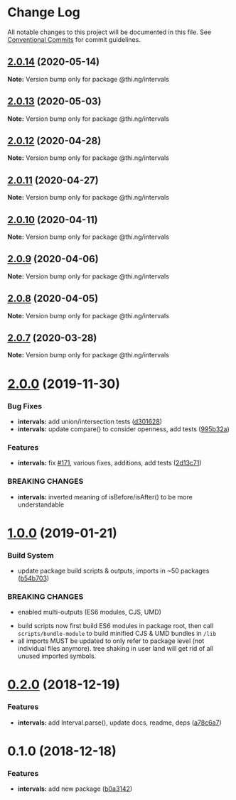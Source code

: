# Change Log

All notable changes to this project will be documented in this file.
See [Conventional Commits](https://conventionalcommits.org) for commit guidelines.

## [2.0.14](https://github.com/thi-ng/umbrella/compare/@thi.ng/intervals@2.0.13...@thi.ng/intervals@2.0.14) (2020-05-14)

**Note:** Version bump only for package @thi.ng/intervals





## [2.0.13](https://github.com/thi-ng/umbrella/compare/@thi.ng/intervals@2.0.12...@thi.ng/intervals@2.0.13) (2020-05-03)

**Note:** Version bump only for package @thi.ng/intervals





## [2.0.12](https://github.com/thi-ng/umbrella/compare/@thi.ng/intervals@2.0.11...@thi.ng/intervals@2.0.12) (2020-04-28)

**Note:** Version bump only for package @thi.ng/intervals





## [2.0.11](https://github.com/thi-ng/umbrella/compare/@thi.ng/intervals@2.0.10...@thi.ng/intervals@2.0.11) (2020-04-27)

**Note:** Version bump only for package @thi.ng/intervals





## [2.0.10](https://github.com/thi-ng/umbrella/compare/@thi.ng/intervals@2.0.9...@thi.ng/intervals@2.0.10) (2020-04-11)

**Note:** Version bump only for package @thi.ng/intervals





## [2.0.9](https://github.com/thi-ng/umbrella/compare/@thi.ng/intervals@2.0.8...@thi.ng/intervals@2.0.9) (2020-04-06)

**Note:** Version bump only for package @thi.ng/intervals





## [2.0.8](https://github.com/thi-ng/umbrella/compare/@thi.ng/intervals@2.0.7...@thi.ng/intervals@2.0.8) (2020-04-05)

**Note:** Version bump only for package @thi.ng/intervals





## [2.0.7](https://github.com/thi-ng/umbrella/compare/@thi.ng/intervals@2.0.6...@thi.ng/intervals@2.0.7) (2020-03-28)

**Note:** Version bump only for package @thi.ng/intervals





# [2.0.0](https://github.com/thi-ng/umbrella/compare/@thi.ng/intervals@1.0.15...@thi.ng/intervals@2.0.0) (2019-11-30)

### Bug Fixes

* **intervals:** add union/intersection tests ([d301628](https://github.com/thi-ng/umbrella/commit/d301628bf0f9c3c7c09ebe2eb8e98a98b899d5c4))
* **intervals:** update compare() to consider openness, add tests ([995b32a](https://github.com/thi-ng/umbrella/commit/995b32ac5fb4c4ecfa978555dc99d7c6e1264b0f))

### Features

* **intervals:** fix [#171](https://github.com/thi-ng/umbrella/issues/171), various fixes, additions, add tests ([2d13c71](https://github.com/thi-ng/umbrella/commit/2d13c7169f978918af444d89fcd50420761a6401))

### BREAKING CHANGES

* **intervals:** inverted meaning of isBefore/isAfter() to be
more understandable

# [1.0.0](https://github.com/thi-ng/umbrella/compare/@thi.ng/intervals@0.2.0...@thi.ng/intervals@1.0.0) (2019-01-21)

### Build System

* update package build scripts & outputs, imports in ~50 packages ([b54b703](https://github.com/thi-ng/umbrella/commit/b54b703))

### BREAKING CHANGES

* enabled multi-outputs (ES6 modules, CJS, UMD)

- build scripts now first build ES6 modules in package root, then call
  `scripts/bundle-module` to build minified CJS & UMD bundles in `/lib`
- all imports MUST be updated to only refer to package level
  (not individual files anymore). tree shaking in user land will get rid of
  all unused imported symbols.

# [0.2.0](https://github.com/thi-ng/umbrella/compare/@thi.ng/intervals@0.1.0...@thi.ng/intervals@0.2.0) (2018-12-19)

### Features

* **intervals:** add Interval.parse(), update docs, readme, deps ([a78c6a7](https://github.com/thi-ng/umbrella/commit/a78c6a7))

# 0.1.0 (2018-12-18)

### Features

* **intervals:** add new package ([b0a3142](https://github.com/thi-ng/umbrella/commit/b0a3142))
